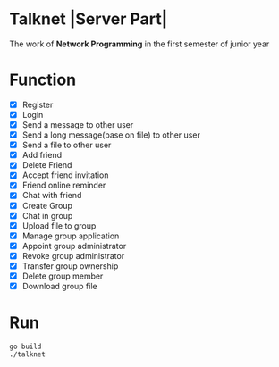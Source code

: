 # Talknet |Server Part|

The work of **Network Programming** in the first semester of junior year

# Function

- [x] Register
- [x] Login
- [x] Send a message to other user
- [x] Send a long message(base on file) to other user
- [x] Send a file to other user
- [x] Add friend
- [x] Delete Friend
- [x] Accept friend invitation
- [x] Friend online reminder
- [x] Chat with friend
- [x] Create Group
- [x] Chat in group
- [x] Upload file to group
- [x] Manage group application
- [x] Appoint group administrator
- [x] Revoke group administrator
- [x] Transfer group ownership
- [x] Delete group member
- [x] Download group file

# Run

```shell
go build
./talknet
```

